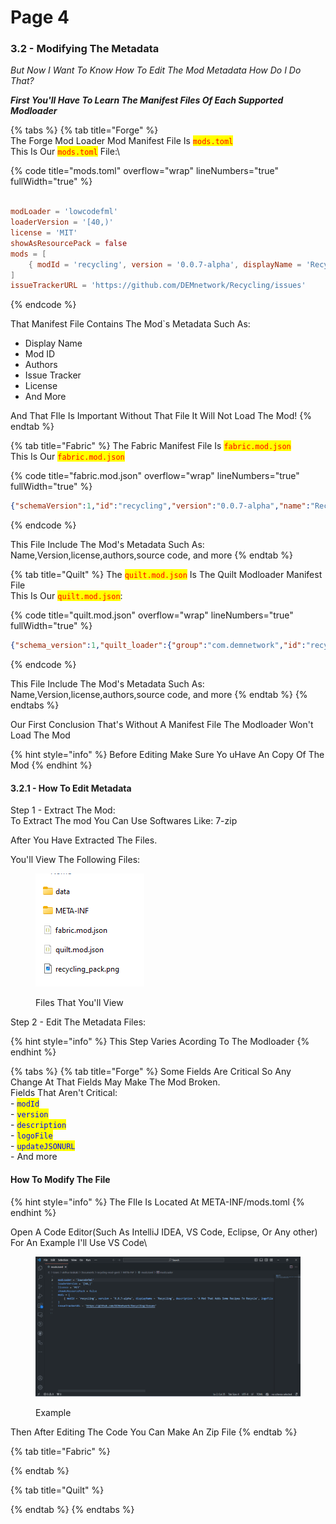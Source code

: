 # Page 4

### 3.2 - Modifying The Metadata

_But Now I Want To Know How To Edit The Mod Metadata How Do I Do That?_

_**First You'll Have To Learn The Manifest Files Of Each Supported Modloader**_



{% tabs %}
{% tab title="Forge" %}
\
The Forge Mod Loader Mod Manifest File Is <mark style="color:red;">`mods.toml`</mark>\
This Is Our <mark style="color:red;">`mods.toml`</mark> File:\


{% code title="mods.toml" overflow="wrap" lineNumbers="true" fullWidth="true" %}
```toml

modLoader = 'lowcodefml'
loaderVersion = '[40,)'
license = 'MIT'
showAsResourcePack = false
mods = [
	{ modId = 'recycling', version = '0.0.7-alpha', displayName = 'Recycling', description = 'A Mod That Adds Some Recipes To Recycle', logoFile = 'recycling_pack.png', updateJSONURL = 'https://github.com/DEMnetwork/Recycling/raw/main/update.json', credits = '  ', authors = 'DEMnetwork', displayURL = 'https://modrinth.com/datapack/recycling' },
]
issueTrackerURL = 'https://github.com/DEMnetwork/Recycling/issues'
```
{% endcode %}

That Manifest File Contains The Mod\`s Metadata Such As:

* Display Name
* Mod ID
* Authors
* Issue Tracker
* License
* And More

And That FIle Is Important Without That File It Will Not Load The Mod!
{% endtab %}

{% tab title="Fabric" %}
The Fabric Manifest File Is <mark style="color:red;">`fabric.mod.json`</mark>\
This Is Our <mark style="color:red;">`fabric.mod.json`</mark>

{% code title="fabric.mod.json" overflow="wrap" lineNumbers="true" fullWidth="true" %}
```json
{"schemaVersion":1,"id":"recycling","version":"0.0.7-alpha","name":"Recycling","description":"A Mod That Adds Some Recipes To Recycle","authors":["DEMnetwork"],"contact":{"homepage":"https://dem-network-corporation.github.io/Recycling/","sources":"https://github.com/DEMnetwork/Recycling/tree/main","issues":"https://github.com/DEMnetwork/Recycling/issues"},"license":"MIT","icon":"recycling_pack.png","environment":"*","depends":{"fabric-resource-loader-v0":"*"}}
```
{% endcode %}

This File Include The Mod's Metadata Such As: Name,Version,license,authors,source code, and more
{% endtab %}

{% tab title="Quilt" %}
The <mark style="color:red;">`quilt.mod.json`</mark> Is The Quilt Modloader Manifest File\
This Is Our <mark style="color:red;">`quilt.mod.json`</mark>:

{% code title="quilt.mod.json" overflow="wrap" lineNumbers="true" fullWidth="true" %}
```json
{"schema_version":1,"quilt_loader":{"group":"com.demnetwork","id":"recycling","version":"0.0.7-alpha","metadata":{"name":"Recycling","description":"A Mod That Adds Some Recipes To Recycle","contributors":{"DEMnetwork":"Owner"},"contact":{"homepage":"https://dem-network-corporation.github.io/Recycling","sources":"https://github.com/DEMnetwork/Recycling/tree/main","issues":"https://github.com/DEMnetwork/Recycling/issues"},"wiki":"https://github.com/DEMnetwork/Recycling/wiki","icon":"recycling_pack.png"},"intermediate_mappings":"net.fabricmc:intermediary","depends":[{"id":"minecraft", "versions":">=1.20"},{"id":"quilted_fabric_api","versions":">=7.0.0+0.83.0-1.20"},{"id":"quilt_resource_loader","versions":"*","unless":"fabric-resource-loader-v0"}]}}
```
{% endcode %}

This File Include The Mod's Metadata Such As: Name,Version,license,authors,source code, and more
{% endtab %}
{% endtabs %}

Our First Conclusion That's Without A Manifest File The Modloader Won't Load The Mod

{% hint style="info" %}
Before Editing Make Sure Yo uHave An Copy Of The Mod
{% endhint %}

#### 3.2.1 - How To Edit Metadata

Step 1 - Extract The Mod:\
To Extract The mod  You Can Use Softwares Like: 7-zip

After You Have Extracted The Files.

You'll View The Following Files:

<figure><picture><source srcset="../../../.gitbook/assets/image (2).png" media="(prefers-color-scheme: dark)"><img src="../../../.gitbook/assets/image (1).png" alt=""></picture><figcaption><p>Files That You'll View</p></figcaption></figure>

Step 2 -  Edit The Metadata Files:

{% hint style="info" %}
This Step Varies Acording To The Modloader
{% endhint %}

{% tabs %}
{% tab title="Forge" %}
Some Fields Are Critical So Any Change At That Fields May Make The Mod Broken.\
Fields That Aren't Critical:\
\- <mark style="color:blue;">`modId`</mark>\
\- <mark style="color:blue;">`version`</mark>\
\- <mark style="color:blue;">`description`</mark>\
\- <mark style="color:blue;">`logoFile`</mark>\
\- <mark style="color:blue;">`updateJSONURL`</mark>\
\-  And more

#### How To Modify The File

{% hint style="info" %}
The FIle Is Located At META-INF/mods.toml
{% endhint %}

Open A Code Editor(Such As IntelliJ IDEA, VS Code, Eclipse, Or Any other)\
For An Example I'll Use VS Code\


<figure><img src="../../../.gitbook/assets/image.png" alt=""><figcaption><p>Example</p></figcaption></figure>

Then After Editing The Code You Can Make An Zip File
{% endtab %}

{% tab title="Fabric" %}

{% endtab %}

{% tab title="Quilt" %}

{% endtab %}
{% endtabs %}
